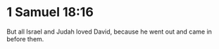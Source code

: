 # 1 Samuel 18:16

But all Israel and Judah loved David, because he went out and came in before them.